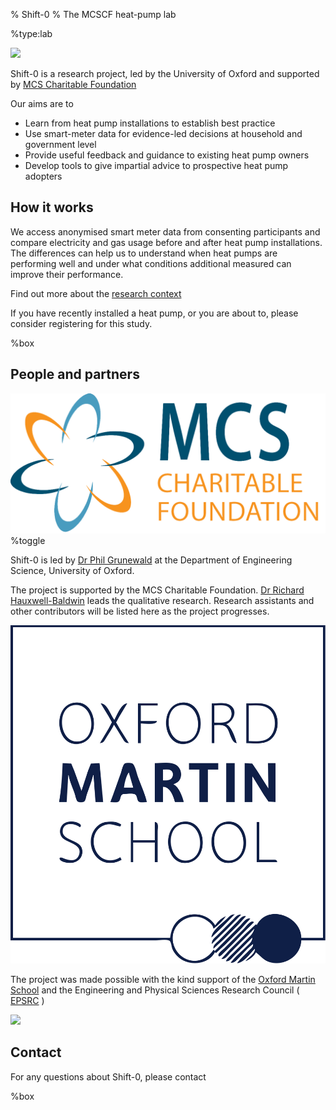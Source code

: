 % Shift-0
% The MCSCF heat-pump lab

%type:lab

![]($img/icons/heat.svg)

Shift-0 is a research project, led by the University of Oxford and supported by [MCS Charitable Foundation](https://www.mcscharitablefoundation.org)

Our aims are to

- Learn from heat pump installations to establish best practice
- Use smart-meter data for evidence-led decisions at household and government level
- Provide useful feedback and guidance to existing heat pump owners
- Develop tools to give impartial advice to prospective heat pump adopters

How it works
------------

We access anonymised smart meter data from consenting participants and compare electricity and gas usage before and after heat pump installations. The differences can help us to understand when heat pumps are performing well and under what conditions additional measured can improve their performance.

Find out more about the [research context](about.php)

If you have recently installed a heat pump, or you are about to, please consider registering for this study.

[](register.md)%box

People and partners
-------------------

![](mcscf.png)%toggle

Shift-0 is led by [Dr Phil Grunewald](https://www.oriel.ox.ac.uk/people/dr-phil-grunewald) at the Department of Engineering Science, University of Oxford.

The project is supported by the MCS Charitable Foundation. [Dr Richard Hauxwell-Baldwin](https://www.linkedin.com/in/richard-hauxwell-baldwin-a9240858/)
 leads the qualitative research.
Research assistants and other contributors will be listed here as the project progresses.

![](oms.svg)

The project was made possible with the kind support of the 
[Oxford Martin School](https://www.oxfordmartin.ox.ac.uk/)
and the Engineering and Physical Sciences Research Council ( [EPSRC](https://www.ukri.org/councils/epsrc) )

![]($img/epsrc.png)


Contact
-------


For any questions about Shift-0, please contact

[](About/People/Phil.html)%box



<script>
function validateEmail() {
  const re = /^(([^<>()[\]\\.,;:\s@\"]+(\.[^<>()[\]\\.,;:\s@\"]+)*)|(\".+\"))@((\[[0-9]{1,3}\.[0-9]{1,3}\.[0-9]{1,3}\.[0-9]{1,3}\])|(([a-zA-Z\-0-9]+\.)+[a-zA-Z]{2,}))$/;
  const email = document.getElementById('email').value;
  if (!re.test(email)) { 
    document.getElementById('error').innerHTML = 'Please make sure your email is valid'; 
  } else {
    window.location.href = "./sendValidationEmail.php?email=" + email;
    // document.getElementById('error').innerHTML = 'The system is not live yet.'; 
  }
}
</script>
